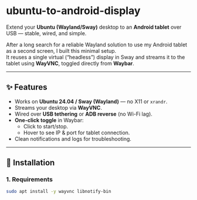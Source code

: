 # ubuntu-to-android-display

Extend your **Ubuntu (Wayland/Sway)** desktop to an **Android tablet** over USB — stable, wired, and simple.

After a long search for a reliable Wayland solution to use my Android tablet as a second screen, I built this minimal setup.  
It reuses a single virtual (“headless”) display in Sway and streams it to the tablet using **WayVNC**, toggled directly from **Waybar**.

---

## ✨ Features

- Works on **Ubuntu 24.04 / Sway (Wayland)** — no X11 or `xrandr`.
- Streams your desktop via **WayVNC**.
- Wired over **USB tethering** or **ADB reverse** (no Wi-Fi lag).
- **One-click toggle** in Waybar:
  - Click to start/stop.
  - Hover to see IP & port for tablet connection.
- Clean notifications and logs for troubleshooting.

---

## 🧩 Installation

### 1. Requirements
```bash
sudo apt install -y wayvnc libnotify-bin
